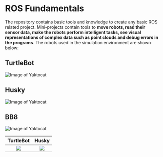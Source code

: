 # ROS Fundamentals




The repository contains basic tools and knowledge to create any basic ROS related project. Mini-projects contain tools to **move robots, read their sensor data, make the robots perform intelligent tasks, see visual representations of complex data such as point clouds and debug errors in the programs**. The robots used in the simulation environment are shown below: 

## TurtleBot 
![Image of Yaktocat](https://drive.google.com/uc?export=view&id=1WkIG7bz7hdOl1POaJ8P30OExIrhvJW-x)


## Husky 
![Image of Yaktocat](https://drive.google.com/uc?export=view&id=1KAR9uLcve2wxevMfv531dsoVSB6YD21U)

## BB8
![Image of Yaktocat](https://drive.google.com/uc?export=view&id=1KAR9uLcve2wxevMfv531dsoVSB6YD21U)

 TurtleBot             |   Husky
:-------------------------:|:-------------------------:
![](https://drive.google.com/uc?export=view&id=1WkIG7bz7hdOl1POaJ8P30OExIrhvJW-x)  |  ![](https://drive.google.com/uc?export=view&id=1KAR9uLcve2wxevMfv531dsoVSB6YD21U)
